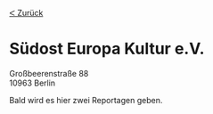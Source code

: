 [&#5176; Zurück](/map)
# Südost Europa Kultur e.V.

Großbeerenstraße 88
<br />10963 Berlin

Bald wird es hier zwei Reportagen geben.
